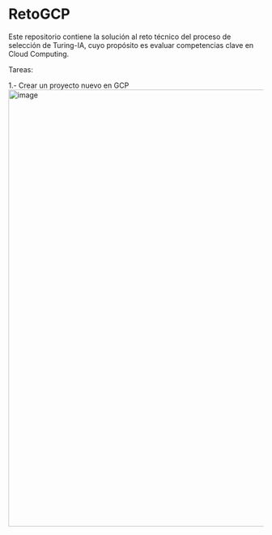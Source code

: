 # RetoGCP
Este repositorio contiene la solución al reto técnico del proceso de selección de Turing-IA, cuyo propósito es evaluar competencias clave en Cloud Computing.

Tareas:

1.- Crear un proyecto nuevo en GCP
<img width="1814" height="861" alt="image" src="https://github.com/user-attachments/assets/ebd5f723-6ed4-4bb2-92de-ca63a49dda4a" />
